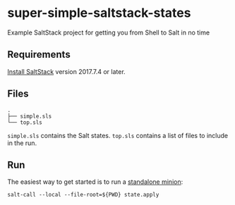 # super-simple-saltstack-states
Example SaltStack project for getting you from Shell to Salt in no time

## Requirements

[Install SaltStack](https://docs.saltstack.com/en/latest/topics/installation/index.html) version 2017.7.4 or later.

## Files

```
.
├── simple.sls
└── top.sls
```

`simple.sls` contains the Salt states.
`top.sls` contains a list of files to include in the run.

## Run

The easiest way to get started is to run a [standalone minion](https://docs.saltstack.com/en/latest/topics/tutorials/standalone_minion.html):

```
salt-call --local --file-root=${PWD} state.apply
```
